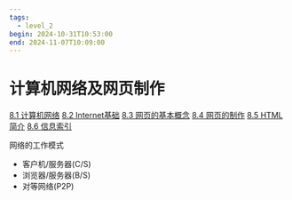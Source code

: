 ```yaml
---
tags:
  - level_2
begin: 2024-10-31T10:53:00
end: 2024-11-07T10:09:00
---
```

# 计算机网络及网页制作

[8.1 计算机网络](8.1%20计算机网络.md)
[8.2 Internet基础](8.2%20Internet基础.md)
[8.3 网页的基本概念](8.3%20网页的基本概念.md)
[8.4 网页的制作](8.4%20网页的制作.md)
[8.5 HTML简介](8.5%20HTML简介.md)
[8.6 信息索引](8.6%20信息索引.md)

网络的工作模式
- 客户机/服务器(C/S)
- 浏览器/服务器(B/S)
- 对等网络(P2P)